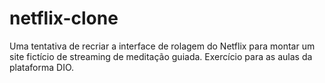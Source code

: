 # netflix-clone
Uma tentativa de recriar a interface de rolagem do Netflix para montar um site fictício de streaming de meditação guiada. Exercício para as aulas da plataforma DIO.

